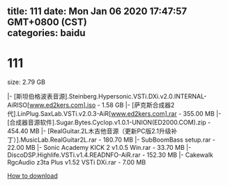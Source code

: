 
title: 111
date: Mon Jan 06 2020 17:47:57 GMT+0800 (CST)    
categories: baidu
---

# 111
size: 2.79 GB
 
 
|- [斯坦伯格波表音源].Steinberg.Hypersonic.VSTi.DXi.v2.0.INTERNAL-AiRISO[www.ed2kers.com].iso - 1.58 GB
|- [萨克斯合成器2代].LinPlug.SaxLab.VSTi.v2.0.3-AiR[www.ed2kers.com].rar - 355.00 MB
|- [合成器音源软件].Sugar.Bytes.Cyclop.v1.0.1-UNION(ED2000.COM).zip - 454.40 MB
|- [RealGuitar.2L木吉他音源（更新PC版2.1升级补丁）].MusicLab.RealGuitar2L.rar - 180.70 MB
|- SubBoomBass setup.rar - 22.00 MB
|- Sonic Academy KICK 2 v1.0.5 Win.rar - 33.70 MB
|- DiscoDSP.Highlife.VSTi.v1.4.READNFO-AiR.rar - 152.30 MB
|- Cakewalk RgcAudio z3ta Plus v1.52 VSTi DXi.rar - 7.00 MB

[How to download](https://bpcam.bemobtrk.com/go/2ceec3aa-1ca2-46d6-b9ff-aaa5c184517c?jno=5031)